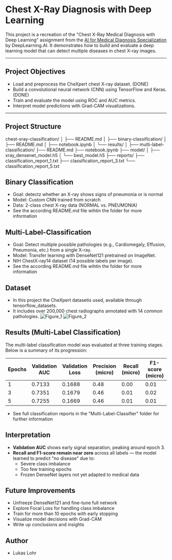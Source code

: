 # Chest X-Ray Diagnosis with Deep Learning

This project is a recreation of the "Chest X-Ray Medical Diagnosis with Deep Learning" assignment from the [AI for Medical Diagnosis Specialization](https://www.coursera.org/specializations/ai-for-medicine) by DeepLearning.AI. It demonstrates how to build and evaluate a deep learning model that can detect multiple diseases in chest X-ray images.

---

## Project Objectives

- Load and preprocess the CheXpert chest X-ray dataset. (DONE)
- Build a convolutional neural network (CNN) using TensorFlow and Keras. (DONE)
- Train and evaluate the model using ROC and AUC metrics.
- Interpret model predictions with Grad-CAM visualizations.

---

## Project Structure

chest-xray-classification/
│
├── README.md
│
├── binary-classification/
│   ├── README.md
│   ├── notebook.ipynb
│   └── results/
│
├── multi-label-classification/
    ├── README.md
    ├── notebook.ipynb
    ├── model/
    │   ├── xray_densenet_model.h5
    │   └── best_model.h5
    ├── reports/
        ├── classification_report_1.txt
        ├── classification_report_3.txt
        └── classification_report_5.txt

## Binary Classification

- Goal: detectz whether an X-ray shows signs of pneumonia or is normal
- Model: Custom CNN trained from scratch
- Data: 2-class chest X-ray data (NORMAL vs. PNEUMONIA)
- See the according README.md file wihtin the folder for more information

## Multi-Label-Classification

- Goal: Detect multiple possible pathologies (e.g., Cardiomegaly, Effusion, Pneumonia, etc.) from a single X-ray.
- Model: Transfer learning with DenseNet121 pretrained on ImageNet.
- NIH ChestX-ray14 dataset (14 possible labels per image).
- See the according README.md file wihtin the folder for more information

## Dataset

- In this project the CheXpert datasetis used, available through tensorflow_datasets.
- It includes over 200,000 chest radiographs annotated with 14 common pathologies.
![Figure_1](https://github.com/user-attachments/assets/4f639c98-4c35-4093-baf1-616e6f3456a2)
![Figure_2](https://github.com/user-attachments/assets/b0243789-ece0-495f-b29c-024627691e41)

## Results (Multi-Label Classification)

The multi-label classification model was evaluated at three training stages. Below is a summary of its progression:

| Epochs | Validation AUC | Validation Loss | Precision (micro) | Recall (micro) | F1-score (micro) |
|--------|----------------|------------------|-------------------|----------------|------------------|
| 1      | 0.7133         | 0.1688           | 0.48              | 0.00           | 0.01             |
| 3      | 0.7351         | 0.1679           | 0.46              | 0.01           | 0.02             |
| 5      | 0.7255         | 0.1669           | 0.46              | 0.01           | 0.01             |

- See full classification reports in the "Multi-Label-Classifier" folder for further information

## Interpretation

- **Validation AUC** shows early signal separation, peaking around epoch 3.
- **Recall and F1-score remain near zero** across all labels — the model learned to predict "no disease" due to:
  - Severe class imbalance
  - Too few training epochs
  - Frozen DenseNet layers not yet adapted to medical data

## Future Improvements

- Unfreeze DenseNet121 and fine-tune full network
- Explore Focal Loss for handling class imbalance
- Train for more than 10 epochs with early stopping
- Visualize model decisions with Grad-CAM
- Write up conclusions and insights

## Author

- Lukas Lohr
